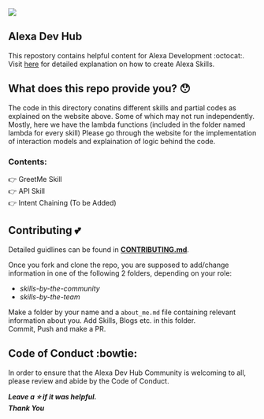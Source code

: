 <img src="https://raw.githubusercontent.com/priyanshsingh/alexa-skills/readme/amazon-alexa-vector-logo.jpg">

## Alexa Dev Hub

This repostory contains helpful content for Alexa Development :octocat:. Visit [here](http://alexadevhub.herokuapp.com/) for detailed explanation on how to create Alexa Skills.

## What does this repo provide you? :hushed:

The code in this directory conatins different skills and partial codes as explained on the website above. Some of which may not run independently. Mostly, here we have the lambda functions (included in the folder named lambda for every skill)
Please go through the website for the implementation of interaction models and explaination of logic behind the code.

### Contents:

:point_right: GreetMe Skill<br>
:point_right: API Skill<br>
:point_right: Intent Chaining (To be Added)<br>

## Contributing :two_hearts:

Detailed guidlines can be found in **[CONTRIBUTING.md](https://github.com/alexa-dev-hub/alexa-skills/blob/master/CONTRIBUTING.md)**.

Once you fork and clone the repo, you are supposed to add/change information in one of the following 2 folders, depending on your role:

- _skills-by-the-community_
- _skills-by-the-team_

Make a folder by your name and a `about_me.md` file containing relevant information about you.
Add Skills, Blogs etc. in this folder.  
Commit, Push and make a PR.

## Code of Conduct :bowtie:

In order to ensure that the Alexa Dev Hub Community is welcoming to all, please review and abide by the Code of Conduct.

<strong>_Leave a :star: if it was helpful._<br>
_Thank You_</strong> 
